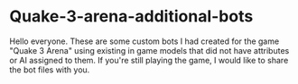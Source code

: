 # Quake-3-arena-additional-bots
Hello everyone. These are some custom bots I had created for the game "Quake 3 Arena" using existing in game models that did not have attributes or AI assigned to them. If you're still playing the game, I would like to share the bot files with you. 
